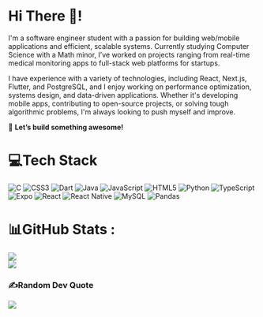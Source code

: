 # Hi There 👋!  

I'm a software engineer student with a passion for building web/mobile applications and efficient, scalable systems. Currently studying Computer Science with a Math minor, I’ve worked on projects ranging from real-time medical monitoring apps to full-stack web platforms for startups.  

I have experience with a variety of technologies, including React, Next.js, Flutter, and PostgreSQL, and I enjoy working on performance optimization, systems design, and data-driven applications. Whether it's developing mobile apps, contributing to open-source projects, or solving tough algorithmic problems, I'm always looking to push myself and improve.

🚀 **Let’s build something awesome!**  

# 💻Tech Stack
![C](https://img.shields.io/badge/c-%2300599C.svg?style=for-the-badge&logo=c&logoColor=white) ![CSS3](https://img.shields.io/badge/css3-%231572B6.svg?style=for-the-badge&logo=css3&logoColor=white) ![Dart](https://img.shields.io/badge/dart-%230175C2.svg?style=for-the-badge&logo=dart&logoColor=white) ![Java](https://img.shields.io/badge/java-%23ED8B00.svg?style=for-the-badge&logo=java&logoColor=white) ![JavaScript](https://img.shields.io/badge/javascript-%23323330.svg?style=for-the-badge&logo=javascript&logoColor=%23F7DF1E) ![HTML5](https://img.shields.io/badge/html5-%23E34F26.svg?style=for-the-badge&logo=html5&logoColor=white) ![Python](https://img.shields.io/badge/python-3670A0?style=for-the-badge&logo=python&logoColor=ffdd54) ![TypeScript](https://img.shields.io/badge/typescript-%23007ACC.svg?style=for-the-badge&logo=typescript&logoColor=white) ![Expo](https://img.shields.io/badge/expo-1C1E24?style=for-the-badge&logo=expo&logoColor=#D04A37) ![React](https://img.shields.io/badge/react-%2320232a.svg?style=for-the-badge&logo=react&logoColor=%2361DAFB) ![React Native](https://img.shields.io/badge/react_native-%2320232a.svg?style=for-the-badge&logo=react&logoColor=%2361DAFB) ![MySQL](https://img.shields.io/badge/mysql-%2300f.svg?style=for-the-badge&logo=mysql&logoColor=white) ![Pandas](https://img.shields.io/badge/pandas-%23150458.svg?style=for-the-badge&logo=pandas&logoColor=white)
# 📊GitHub Stats :
<!---
![](https://github-readme-stats.vercel.app/api?username=yyrichy&theme=dark&hide_border=false&include_all_commits=false&count_private=false)<br/>
-->
![](https://github-readme-streak-stats.herokuapp.com/?user=yyrichy&theme=dark&hide_border=false)<br/>
![](https://github-readme-stats.vercel.app/api/top-langs/?username=yyrichy&theme=dark&hide_border=false&include_all_commits=false&count_private=false&layout=compact)

### ✍️Random Dev Quote
![](https://quotes-github-readme.vercel.app/api?type=horizontal&theme=radical)

